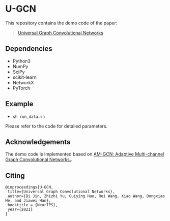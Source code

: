 # U-GCN
This repository contains the demo code of the paper:
>[Universal Graph Convolutional Networks](https://openreview.net/forum?id=MSXDyfli9vy)

## Dependencies
* Python3
* NumPy
* SciPy
* scikit-learn
* NetworkX
* PyTorch

## Example
* `sh run_data.sh`

Please refer to the code for detailed parameters.
## Acknowledgements
The demo code is implemented based on [AM-GCN: Adaptive Multi-channel Graph Convolutional Networks.](https://dl.acm.org/doi/10.1145/3394486.3403177).
## Citing
    @inproceedings{U-GCN,
     title={Universal Graph Convolutional Networks},
     author={Di Jin, Zhizhi Yu, Cuiying Huo, Rui Wang, Xiao Wang, Dongxiao He, and Jiawei Han},
     booktitle = {NeurIPS},
     year={2021}
    }


